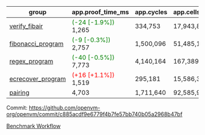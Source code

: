 | group | app.proof_time_ms | app.cycles | app.cells_used | leaf.proof_time_ms | leaf.cycles | leaf.cells_used |
| -- | -- | -- | -- | -- | -- | -- |
| [verify_fibair](https://github.com/openvm-org/openvm/blob/benchmark-results/benchmarks-pr/1438/verify_fibair-c885acdf9e6779f4b7fe57bb740b05a2968b47bf.md) |<span style='color: green'>(-24 [-1.9%])</span> 1,265 |  334,753 |  17,943,801 |- | - | - |
| [fibonacci_program](https://github.com/openvm-org/openvm/blob/benchmark-results/benchmarks-pr/1438/fibonacci-c885acdf9e6779f4b7fe57bb740b05a2968b47bf.md) |<span style='color: green'>(-9 [-0.3%])</span> 2,757 |  1,500,096 |  51,485,167 |- | - | - |
| [regex_program](https://github.com/openvm-org/openvm/blob/benchmark-results/benchmarks-pr/1438/regex-c885acdf9e6779f4b7fe57bb740b05a2968b47bf.md) |<span style='color: green'>(-40 [-0.5%])</span> 7,773 |  4,140,164 |  167,389,450 |- | - | - |
| [ecrecover_program](https://github.com/openvm-org/openvm/blob/benchmark-results/benchmarks-pr/1438/ecrecover-c885acdf9e6779f4b7fe57bb740b05a2968b47bf.md) |<span style='color: red'>(+16 [+1.1%])</span> 1,519 |  295,181 |  15,586,346 |- | - | - |
| [pairing](https://github.com/openvm-org/openvm/blob/benchmark-results/benchmarks-pr/1438/pairing-c885acdf9e6779f4b7fe57bb740b05a2968b47bf.md) | 4,703 |  1,711,640 |  92,585,975 |- | - | - |


Commit: https://github.com/openvm-org/openvm/commit/c885acdf9e6779f4b7fe57bb740b05a2968b47bf

[Benchmark Workflow](https://github.com/openvm-org/openvm/actions/runs/13827639888)
